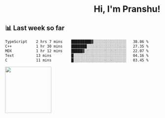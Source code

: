 <div align="right" >
   
   <H1>Hi, I'm Pranshu!</H1>

</div>

## 📊 Last week so far
<!--START_SECTION:waka-->

```txt
TypeScript    2 hrs 7 mins    █████████▓░░░░░░░░░░░░░░░   38.86 %
C++           1 hr 30 mins    ███████░░░░░░░░░░░░░░░░░░   27.35 %
MDX           1 hr 12 mins    █████▓░░░░░░░░░░░░░░░░░░░   22.07 %
Text          13 mins         █░░░░░░░░░░░░░░░░░░░░░░░░   04.16 %
C             11 mins         █░░░░░░░░░░░░░░░░░░░░░░░░   03.45 %
```

<!--END_SECTION:waka-->


<img align="left" width="150" src="https://user-images.githubusercontent.com/70943732/209951571-93b7afe5-f523-4683-b725-5d94b287e94e.png">

